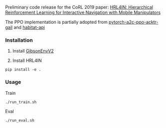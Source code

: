 Preliminary code release for the CoRL 2019 paper: [HRL4IN: Hierarchical Reinforcement Learning for Interactive Navigation with Mobile Manipulators](https://arxiv.org/abs/1910.11432)

The PPO implementation is partially adopted from [pytorch-a2c-ppo-acktr-gail](https://github.com/ikostrikov/pytorch-a2c-ppo-acktr-gail) and [habitat-api](https://github.com/facebookresearch/habitat-api)

### Installation
1. Install [GibsonEnvV2](https://github.com/StanfordVL/GibsonEnvV2) 

2. Install HRL4IN
```
pip install -e .
```

### Usage

Train
```
./run_train.sh
```

Eval
```
./run_eval.sh
```

